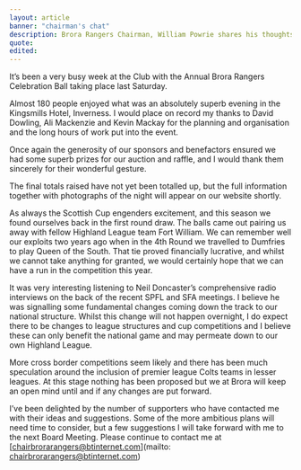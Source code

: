 ```yaml
---
layout: article
banner: "chairman's chat"
description: Brora Rangers Chairman, William Powrie shares his thoughts on all things football.
quote:
edited:
---
```

It’s been a very busy week at the Club with the Annual Brora Rangers Celebration Ball taking place last Saturday.

Almost 180 people enjoyed what was an absolutely superb evening in the Kingsmills Hotel, Inverness. I would place on record my thanks to David Dowling, Ali Mackenzie and Kevin Mackay for the planning and organisation and the long hours of work put into the event.

Once again the generosity of our sponsors and benefactors ensured we had some superb prizes for our auction and raffle, and I would thank them sincerely for their wonderful gesture.

The final totals raised have not yet been totalled up, but the full information together with photographs of the night will appear on our website shortly.

As always the Scottish Cup engenders excitement, and this season we found ourselves back in the first round draw. The balls came out pairing us away with fellow Highland League team Fort William. We can remember well our exploits two years ago when in the 4th Round we travelled to Dumfries to play Queen of the South. That tie proved financially lucrative, and whilst we cannot take anything for granted, we would certainly hope that we can have a run in the competition this year.

It was very interesting listening to Neil Doncaster’s comprehensive radio interviews on the back of the recent SPFL and SFA meetings. I believe he was signalling some fundamental changes coming down the track to our national structure. Whilst this change will not happen overnight, I do expect there to be changes to league structures and cup competitions and I believe these can only benefit the national game and may permeate down to our own Highland League.

More cross border competitions seem likely and there has been much speculation around the inclusion of premier league Colts teams in lesser leagues. At this stage nothing has been proposed but we at Brora will keep an open mind until and if any changes are put forward.

I’ve been delighted by the number of supporters who have contacted me with their ideas and suggestions. Some of the more ambitious plans will need time to consider, but a few suggestions I will take forward with me to the next Board Meeting. Please continue to contact me at [chairbrorarangers@btinternet.com](mailto: chairbrorarangers@btinternet.com)